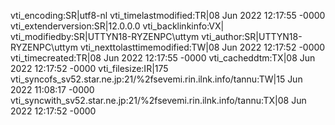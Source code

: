 vti_encoding:SR|utf8-nl
vti_timelastmodified:TR|08 Jun 2022 12:17:55 -0000
vti_extenderversion:SR|12.0.0.0
vti_backlinkinfo:VX|
vti_modifiedby:SR|UTTYN18-RYZENPC\\uttym
vti_author:SR|UTTYN18-RYZENPC\\uttym
vti_nexttolasttimemodified:TW|08 Jun 2022 12:17:52 -0000
vti_timecreated:TR|08 Jun 2022 12:17:55 -0000
vti_cacheddtm:TX|08 Jun 2022 12:17:52 -0000
vti_filesize:IR|175
vti_syncofs_sv52.star.ne.jp\:21/%2fsevemi.rin.ilnk.info/tannu:TW|15 Jun 2022 11:08:17 -0000
vti_syncwith_sv52.star.ne.jp\:21/%2fsevemi.rin.ilnk.info/tannu:TX|08 Jun 2022 12:17:52 -0000
